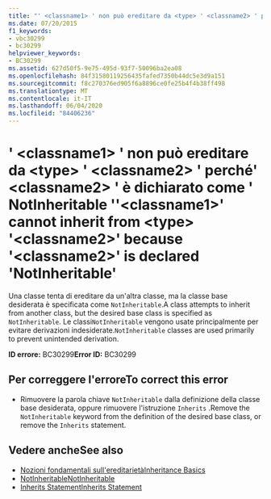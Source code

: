 ```yaml
---
title: "' <classname1> ' non può ereditare da <type> ' <classname2> ' perché' <classname2> ' è dichiarato come ' NotInheritable '"
ms.date: 07/20/2015
f1_keywords:
- vbc30299
- bc30299
helpviewer_keywords:
- BC30299
ms.assetid: 627d50f5-9e75-495d-93f7-50096ba2ea08
ms.openlocfilehash: 84f31580119256435fafed7350b44dc5e3d9a151
ms.sourcegitcommit: f8c270376ed905f6a8896ce0fe25b4f4b38ff498
ms.translationtype: MT
ms.contentlocale: it-IT
ms.lasthandoff: 06/04/2020
ms.locfileid: "84406236"
---
```

# <a name="classname1-cannot-inherit-from-type-classname2-because-classname2-is-declared-notinheritable"></a><span data-ttu-id="1c757-102">' \<classname1> ' non può ereditare da \<type> ' \<classname2> ' perché' \<classname2> ' è dichiarato come ' NotInheritable '</span><span class="sxs-lookup"><span data-stu-id="1c757-102">'\<classname1>' cannot inherit from \<type> '\<classname2>' because '\<classname2>' is declared 'NotInheritable'</span></span>
<span data-ttu-id="1c757-103">Una classe tenta di ereditare da un'altra classe, ma la classe base desiderata è specificata come `NotInheritable`.</span><span class="sxs-lookup"><span data-stu-id="1c757-103">A class attempts to inherit from another class, but the desired base class is specified as `NotInheritable`.</span></span> <span data-ttu-id="1c757-104">Le classi`NotInheritable` vengono usate principalmente per evitare derivazioni indesiderate.</span><span class="sxs-lookup"><span data-stu-id="1c757-104">`NotInheritable` classes are used primarily to prevent unintended derivation.</span></span>  
  
 <span data-ttu-id="1c757-105">**ID errore:** BC30299</span><span class="sxs-lookup"><span data-stu-id="1c757-105">**Error ID:** BC30299</span></span>  
  
## <a name="to-correct-this-error"></a><span data-ttu-id="1c757-106">Per correggere l'errore</span><span class="sxs-lookup"><span data-stu-id="1c757-106">To correct this error</span></span>  
  
- <span data-ttu-id="1c757-107">Rimuovere la parola chiave `NotInheritable` dalla definizione della classe base desiderata, oppure rimuovere l'istruzione `Inherits` .</span><span class="sxs-lookup"><span data-stu-id="1c757-107">Remove the `NotInheritable` keyword from the definition of the desired base class, or remove the `Inherits` statement.</span></span>  
  
## <a name="see-also"></a><span data-ttu-id="1c757-108">Vedere anche</span><span class="sxs-lookup"><span data-stu-id="1c757-108">See also</span></span>

- [<span data-ttu-id="1c757-109">Nozioni fondamentali sull'ereditarietà</span><span class="sxs-lookup"><span data-stu-id="1c757-109">Inheritance Basics</span></span>](../programming-guide/language-features/objects-and-classes/inheritance-basics.md)
- [<span data-ttu-id="1c757-110">NotInheritable</span><span class="sxs-lookup"><span data-stu-id="1c757-110">NotInheritable</span></span>](../language-reference/modifiers/notinheritable.md)
- [<span data-ttu-id="1c757-111">Inherits Statement</span><span class="sxs-lookup"><span data-stu-id="1c757-111">Inherits Statement</span></span>](../language-reference/statements/inherits-statement.md)
